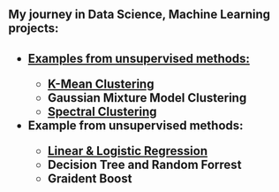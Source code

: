 <h2>My journey in Data Science, Machine Learning projects:<h2>
  <ul>
    <li> <a href="KMean Method/README.md">Examples from unsupervised methods: </a></li>
    <ul>
      <li><a href="">K-Mean Clustering </a></li>
      <li>Gaussian Mixture Model Clustering</li>
      <li><a href="SpectralClustering/README.md">Spectral Clustering</a></li>
    </ul>
    <li>Example from unsupervised methods:</li>
    <ul>
      <li><a href="Linear_and_Logisitic_Regression/README.md">Linear & Logistic Regression</a></li>
      <li>Decision Tree and Random Forrest</li>
      <li>Graident Boost</li>
    </ul>

</ul>
